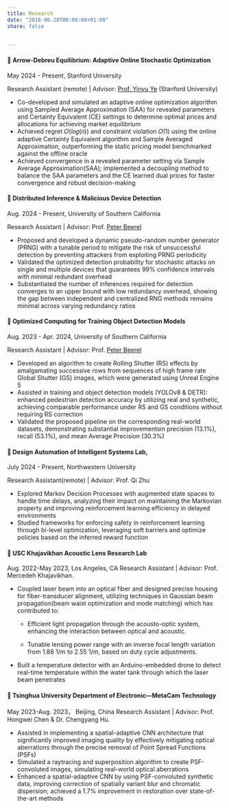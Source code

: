 ```yaml
---
title: Research
date: "2018-06-28T00:00:00+01:00"
share: false


---
```


#### 📝  Arrow-Debreu Equilibrium: Adaptive Online Stochastic Optimization 
May 2024 - Present,  Stanford University

Research Assistant (remote) | Advisor: [Prof. Yinyu Ye](https://web.stanford.edu/~yyye/index.html) (Stanford University)
- Co-developed and simulated an adaptive online optimization algorithm using Sampled Average Approximation (SAA) for revealed
parameters and Certainty Equivalent (CE) settings to determine optimal prices and allocations for achieving market equilibrium
- Achieved regret 𝑂(𝑙𝑜𝑔(𝑛)) and constraint violation 𝑂(1) using the online adaptive Certainty Equivalent algorithm and Sample
Averaged Approximation, outperforming the static pricing model benchmarked against the offline oracle
- Achieved convergence in a revealed parameter setting via Sample Average Approximation(SAA); implemented a decoupling
method to balance the SAA parameters and the CE learned dual prices for faster convergence and robust decision-making

#### 📝  Distributed Inference & Malicious Device Detection
Aug. 2024 - Present,  University of Southern California

Research Assistant | Advisor: Prof. [Peter Beerel](https://sites.usc.edu/eessc/people/)
  - Proposed and developed a dynamic pseudo-random number generator (PRNG) with a tunable period to mitigate the risk of
unsuccessful detection by preventing attackers from exploiting PRNG periodicity
  - Validated the optimized detection probability for stochastic attacks on single and multiple devices that guarantees 99%
confidence intervals with minimal redundant overhead
  - Substantiated the number of inferences required for detection converges to an upper bound with low redundancy overhead,
showing the gap between independent and centralized RNG methods remains minimal across varying redundancy ratios

#### 📝  Optimized Computing for Training Object Detection Models
Aug. 2023 - Apr. 2024,  University of Southern California

Research Assistant | Advisor: Prof. [Peter Beerel](https://sites.usc.edu/eessc/people/)
  - Developed an algorithm to create Rolling Shutter (RS) effects by amalgamating successive rows from sequences of high frame
rate Global Shutter (GS) images, which were generated using Unreal Engine 5
  - Assisted in training and object detection models (YOLOv8 & DETR): enhanced pedestrian detection accuracy by utilizing
real and synthetic, achieving comparable performance under RS and GS conditions without requiring RS correction
  - Validated the proposed pipeline on the corresponding real-world datasets, demonstrating substantial improvementsin precision
(13.1%), recall (53.1%), and mean Average Precision (30.3%)


#### 📝  Design Automation of Intelligent Systems Lab, 
July 2024 - Present,  Northwestern University

Research Assistant(remote) | Advisor: Prof. Qi Zhu
- Explored Markov Decision Processes with augmented state spaces to handle time delays, analyzing their impact on maintaining the
Markovian property and improving reinforcement learning efficiency in delayed environments
- Studied frameworks for enforcing safety in reinforcement learning through bi-level optimization, leveraging soft barriers and
optimize policies based on the inferred reward function





#### 📝  USC Khajavikhan Acoustic Lens Research Lab
Aug. 2022-May 2023, Los Angeles, CA
Research Assistant | Advisor: Prof. Mercedeh Khajavikhan. 

- Coupled laser beam into an optical fiber and designed precise housing for fiber-transducer alignment, utilizing techniques in Gaussian beam propagation(beam waist optimization and mode matching) which has contributed to:

  - Efficient light propagation through the acousto-optic system, enhancing the interaction between optical and acoustic.
  
  - Tunable lensing power range with an inverse focal length variation from 1.88 1/m to 2.55 1/m, based on duty cycle adjustments.

- Built a temperature detector with an Arduino-embedded drone to detect real-time temperature within the water tank through which the laser beam penetrates


#### 📝  Tsinghua University Department of Electronic—MetaCam Technology
May 2023-Aug. 2023， Beijing, China
Research Assistant | Advisor: Prof. Hongwei Chen & Dr. Chengyang Hu. 

- Assisted in implementing a spatial-adaptive CNN architecture that significantly improved imaging quality by effectively mitigating
optical aberrations through the precise removal of Point Spread Functions (PSFs)
- Simulated a raytracing and superposition algorithm to create PSF-convoluted images, simulating real-world optical aberrations
- Enhanced a spatial-adaptive CNN by using PSF-convoluted synthetic data, improving correction of spatially variant blur and
chromatic dispersion; achieved a 1.7% improvement in restoration over state-of-the-art methods
